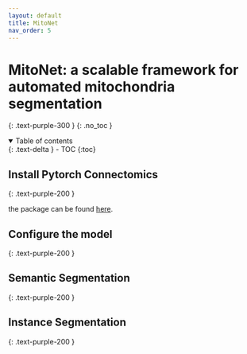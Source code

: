 ```yaml
---
layout: default
title: MitoNet
nav_order: 5
---
```


# MitoNet: a scalable framework for automated mitochondria segmentation
{: .text-purple-300 }
{: .no_toc }

<details open markdown="block">
  <summary>
    Table of contents
  </summary>
  {: .text-delta }
- TOC
{:toc}
</details>

## Install Pytorch Connectomics
{: .text-purple-200 }

the package can be found [here](https://connectomics.readthedocs.io/en/latest/).


## Configure the model
{: .text-purple-200 }


## Semantic Segmentation
{: .text-purple-200 }


## Instance Segmentation
{: .text-purple-200 }


